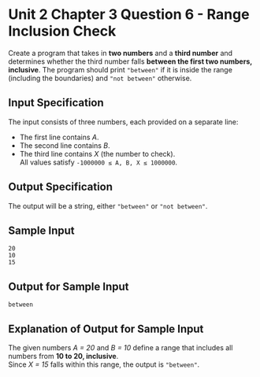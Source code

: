 # Unit 2 Chapter 3 Question 6 - Range Inclusion Check  
Create a program that takes in **two numbers** and a **third number** and determines whether the third number falls **between the first two numbers, inclusive**. The program should print `"between"` if it is inside the range (including the boundaries) and `"not between"` otherwise.  

## Input Specification  
The input consists of three numbers, each provided on a separate line:  
- The first line contains *A*.  
- The second line contains *B*.  
- The third line contains *X* (the number to check).  
All values satisfy `-1000000 ≤ A, B, X ≤ 1000000`.  

## Output Specification  
The output will be a string, either `"between"` or `"not between"`.  

## Sample Input
```
20
10
15
```

## Output for Sample Input
```
between
```

## Explanation of Output for Sample Input  
The given numbers *A = 20* and *B = 10* define a range that includes all numbers from **10 to 20, inclusive**.  
Since *X = 15* falls within this range, the output is `"between"`.